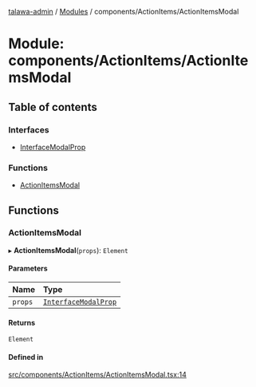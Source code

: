[talawa-admin](../README.md) / [Modules](../modules.md) / components/ActionItems/ActionItemsModal

# Module: components/ActionItems/ActionItemsModal

## Table of contents

### Interfaces

- [InterfaceModalProp](../interfaces/components_ActionItems_ActionItemsModal.InterfaceModalProp.md)

### Functions

- [ActionItemsModal](components_ActionItems_ActionItemsModal.md#actionitemsmodal)

## Functions

### ActionItemsModal

▸ **ActionItemsModal**(`props`): `Element`

#### Parameters

| Name | Type |
| :------ | :------ |
| `props` | [`InterfaceModalProp`](../interfaces/components_ActionItems_ActionItemsModal.InterfaceModalProp.md) |

#### Returns

`Element`

#### Defined in

[src/components/ActionItems/ActionItemsModal.tsx:14](https://github.com/krishna619/talawa-admin/blob/63d4450/src/components/ActionItems/ActionItemsModal.tsx#L14)
